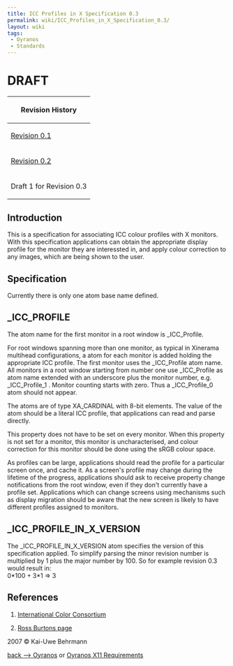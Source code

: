```yaml
---
title: ICC Profiles in X Specification 0.3
permalink: wiki/ICC_Profiles_in_X_Specification_0.3/
layout: wiki
tags:
 - Oyranos
 - Standards
---
```


<h1>
DRAFT

</h1>
<table>
<thead>
<tr class="header">
<th><p>Revision History</p></th>
</tr>
</thead>
<tbody>
<tr class="odd">
<td><p><a href="http://www.burtonini.com/computing/x-icc-profiles-spec-0.1.html">Revision 0.1</a></p></td>
</tr>
<tr class="even">
<td><p><a href="http://www.burtonini.com/computing/x-icc-profiles-spec-0.2.html">Revision 0.2</a></p></td>
</tr>
<tr class="odd">
<td><p>Draft 1 for Revision 0.3</p></td>
</tr>
<tr class="even">
</tr>
</tbody>
</table>

Introduction
------------

This is a specification for associating ICC colour profiles with X
monitors. With this specification applications can obtain the
appropriate display profile for the monitor they are interessted in, and
apply colour correction to any images, which are being shown to the
user.

Specification
-------------

Currently there is only one atom base name defined.

\_ICC\_PROFILE
--------------

The atom name for the first monitor in a root window is \_ICC\_Profile.

For root windows spanning more than one monitor, as typical in Xinerama
multihead configurations, a atom for each monitor is added holding the
appropriate ICC profile. The first monitor uses the \_ICC\_Profile atom
name. All monitors in a root window starting from number one use
\_ICC\_Profile as atom name extended with an underscore plus the monitor
number, e.g. \_ICC\_Profile\_1 . Monitor counting starts with zero. Thus
a \_ICC\_Profile\_0 atom should not appear.

The atoms are of type <span class="type">XA\_CARDINAL</span> with 8-bit
elements. The value of the atom should be a literal ICC profile, that
applications can read and parse directly.

This property does not have to be set on every monitor. When this
property is not set for a monitor, this monitor is uncharacterised, and
colour correction for this monitor should be done using the sRGB colour
space.

As profiles can be large, applications should read the profile for a
particular screen once, and cache it. As a screen's profile may change
during the lifetime of the progress, applications should ask to receive
property change notifications from the root window, even if they don't
currently have a profile set. Applications which can change screens
using mechanisms such as display migration should be aware that the new
screen is likely to have different profiles assigned to monitors.

\_ICC\_PROFILE\_IN\_X\_VERSION
------------------------------

The \_ICC\_PROFILE\_IN\_X\_VERSION atom specifies the version of this
specification applied. To simplify parsing the minor revision number is
multiplied by 1 plus the major number by 100. So for example revision
0.3 would result in:  
0\*100 + 3\*1 =&gt; 3

References
----------

1. [International Color Consortium](http://www.color.org)

2. [Ross Burtons
page](http://www.burtonini.com/computing/x-icc-profiles-spec-latest.html)

2007 © Kai-Uwe Behrmann

[back --&gt; Oyranos](/wiki/Oyranos "wikilink") or [Oyranos X11
Requirements](/wiki/Oyranos_X11_Requirements "wikilink")
